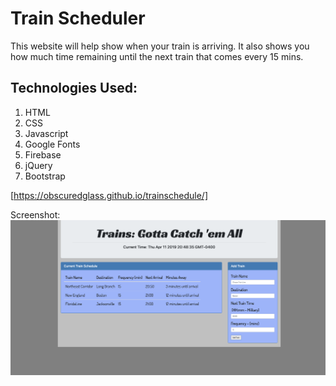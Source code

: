 # Train Scheduler
This website will help show when your train is arriving. It also shows you how much time remaining until the next train that comes every 15 mins.

## Technologies Used:
1. HTML
2. CSS
3. Javascript
4. Google Fonts
5. Firebase
6. jQuery
7. Bootstrap

[https://obscuredglass.github.io/trainschedule/]

Screenshot:
![show the site](/assets/images/screenshot.png)
